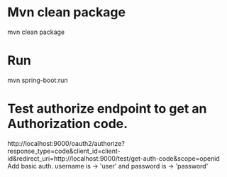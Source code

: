 # Mvn clean package 
mvn clean package 
# Run  
mvn spring-boot:run
# Test authorize endpoint to get an Authorization code. 
http://localhost:9000/oauth2/authorize?response_type=code&client_id=client-id&redirect_uri=http://localhost:9000/test/get-auth-code&scope=openid
Add basic auth. username is -> 'user' and password is -> 'password'
